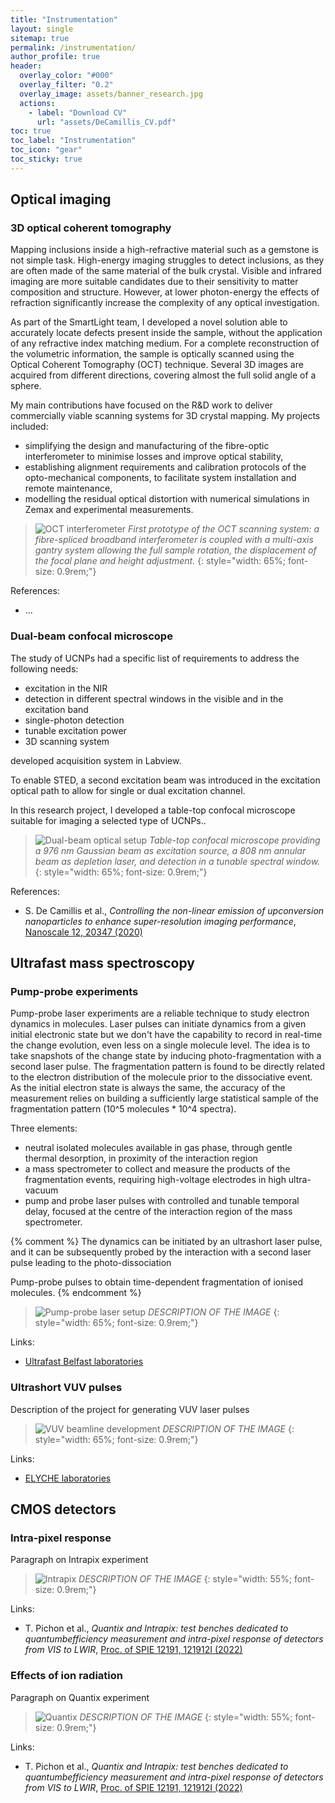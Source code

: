 ```yaml
---
title: "Instrumentation"
layout: single
sitemap: true
permalink: /instrumentation/
author_profile: true
header:
  overlay_color: "#000"
  overlay_filter: "0.2"
  overlay_image: assets/banner_research.jpg
  actions:
    - label: "Download CV"
      url: "assets/DeCamillis_CV.pdf"
toc: true
toc_label: "Instrumentation"
toc_icon: "gear"
toc_sticky: true
---
```



## Optical imaging


### 3D optical coherent tomography

Mapping inclusions inside a high-refractive material such as a gemstone is not simple task. High-energy imaging struggles to detect inclusions, as they are often made of the same material of the bulk crystal. Visible and infrared imaging are more suitable candidates due to their sensitivity to matter composition and structure. However, at lower photon-energy the effects of refraction significantly increase the complexity of any optical investigation. 

As part of the SmartLight team, I developed a novel solution able to accurately locate defects present inside the sample, without the application of any refractive index matching medium. For a complete reconstruction of the volumetric information, the sample is optically scanned using the Optical Coherent Tomography (OCT) technique. Several 3D images are acquired from different directions, covering almost the full solid angle of a sphere.

My main contributions have focused on the R&D work to deliver commercially viable scanning systems for 3D crystal mapping. My projects included:
- simplifying the design and manufacturing of the fibre-optic interferometer to minimise losses and improve optical stability,
- establishing alignment requirements and calibration protocols of the opto-mechanical components, to facilitate system installation and remote maintenance,
- modelling the residual optical distortion with numerical simulations in Zemax and experimental measurements.

>![OCT interferometer](/assets/rad/oct_scanning_system.png)
>*First prototype of the OCT scanning system: a fibre-spliced broadband interferometer is coupled with a multi-axis gantry system allowing the full sample rotation, the displacement of the focal plane and height adjustment.*
{: style="width: 65%; font-size: 0.9rem;"}

References:

- ...


### Dual-beam confocal microscope

The study of UCNPs had a specific list of requirements to address the following needs:
- excitation in the NIR
- detection in different spectral windows in the visible and in the excitation band
- single-photon detection
- tunable excitation power
- 3D scanning system

developed acquisition system in Labview.

To enable STED, a second excitation beam was introduced in the excitation optical path to allow for single or dual excitation channel.

In this research project, I developed a table-top confocal microscope suitable for imaging a selected type of UCNPs..


>![Dual-beam optical setup](/assets/rad/sted_setup.jpg)
>*Table-top confocal microscope providing a 976 nm Gaussian beam as excitation source, a 808 nm annular beam as depletion laser, and detection in a tunable spectral window.*
{: style="width: 65%; font-size: 0.9rem;"}

References:
- S. De Camillis et al., *Controlling the non-linear emission of upconversion nanoparticles to enhance super-resolution imaging performance*, [Nanoscale 12, 20347 (2020)](https://doi.org/10.1039/D0NR04809G)



## Ultrafast mass spectroscopy


### Pump-probe experiments

Pump-probe laser experiments are a reliable technique to study electron dynamics in molecules. 
Laser pulses can initiate dynamics from a given initial electronic state but we don't have the capability to record in real-time the change evolution, even less on a single molecule level.
The idea is to take snapshots of the change state by inducing photo-fragmentation with a second laser pulse. The fragmentation pattern is found to be directly related to the electron distribution of the molecule prior to the dissociative event.
As the initial electron state is always the same, the accuracy of the measurement relies on building a sufficiently large statistical sample of the fragmentation pattern (10^5 molecules * 10^4 spectra).

Three elements:
- neutral isolated molecules available in gas phase, through gentle thermal desorption, in proximity of the interaction region
- a mass spectrometer to collect and measure the products of the fragmentation events, requiring high-voltage electrodes in high ultra-vacuum
- pump and probe laser pulses with controlled and tunable temporal delay, focused at the centre of the interaction region of the mass spectrometer.


{% comment %} 
The dynamics can be initiated by an ultrashort laser pulse, and it can be subsequently probed by the interaction with a second laser pulse leading to the photo-dissociation

Pump-probe pulses to obtain time-dependent fragmentation of ionised molecules.
{% endcomment %} 

>![Pump-probe laser setup](/assets/rad/KEIRA_setup.png)
>*DESCRIPTION OF THE IMAGE*
{: style="width: 65%; font-size: 0.9rem;"}

Links:
- [Ultrafast Belfast laboratories](https://www.qub.ac.uk/research-centres/light-matter-interactions/Researchthemes/Ultrafastdynamicsinatomsandmolecules/)


### Ultrashort VUV pulses

Description of the project for generating VUV laser pulses

>![VUV beamline development](/assets/rad/VUV_setup.png)
>*DESCRIPTION OF THE IMAGE*
{: style="width: 65%; font-size: 0.9rem;"}

Links:
- [ELYCHE laboratories](https://www.attosecond.fisi.polimi.it/)


## CMOS detectors


### Intra-pixel response

Paragraph on Intrapix experiment

>![Intrapix](/assets/rad/intrapix_model.png)
>*DESCRIPTION OF THE IMAGE*
{: style="width: 55%; font-size: 0.9rem;"}

Links:
- T. Pichon et al., *Quantix and Intrapix: test benches dedicated to quantumbefficiency measurement and intra-pixel response of detectors from VIS to LWIR*, [Proc. of SPIE 12191, 121912I (2022)](https://doi.org/10.1117/12.2630232)


### Effects of ion radiation

Paragraph on Quantix experiment

>![Quantix](/assets/rad/quantix_model.png)
>*DESCRIPTION OF THE IMAGE*
{: style="width: 55%; font-size: 0.9rem;"}

Links:
- T. Pichon et al., *Quantix and Intrapix: test benches dedicated to quantumbefficiency measurement and intra-pixel response of detectors from VIS to LWIR*, [Proc. of SPIE 12191, 121912I (2022)](https://doi.org/10.1117/12.2630232)
